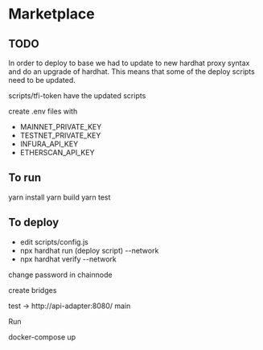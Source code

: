 # Marketplace

TODO
----

In order to deploy to base we had to update to new hardhat proxy
syntax and do an upgrade of hardhat.  This means that some of the
deploy scripts need to be updated.

scripts/tfi-token have the updated scripts

create .env files with

* MAINNET_PRIVATE_KEY
* TESTNET_PRIVATE_KEY
* INFURA_API_KEY
* ETHERSCAN_API_KEY

To run
------
yarn install
yarn build
yarn test


To deploy
---------

* edit scripts/config.js
* npx hardhat run (deploy script) --network <network>
* npx hardhat verify --network <network> <contract address> <constructor parameters>


change password in chainnode

create bridges

test -> http://api-adapter:8080/
main

Run

docker-compose up
